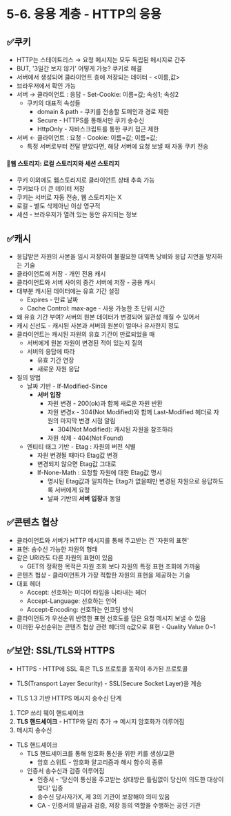 # 5-6. 응용 계층 - HTTP의 응용
## ✅쿠키
- HTTP는 스테이트리스 → 요청 메시지는 모두 독립된 메시지로 간주
- BUT, '3일간 보지 않기' 어떻게 가능? 쿠키로 해결
- 서버에서 생성되어 클라이언트 층에 저장되는 데이터 - <이름,값>
- 브라우저에서 확인 가능 
- 서버 → 클라이언트 : 응답 - Set-Cookie: 이름=값; 속성1; 속성2
  - 쿠키의 대표적 속성들
    - domain & path - 쿠키를 전송할 도메인과 경로 제한
    - Secure - HTTPS를 통해서만 쿠키 송수신
    - HttpOnly - 자바스크립트를 통한 쿠키 접근 제한
- 서버 ← 클라이언트 : 요청 - Cookie: 이름=값; 이름=값;
  - 특정 서버로부터 전달 받았다면, 해당 서버에 요청 보낼 때 자동 쿠키 전송

#### 🔷웹 스토리지: 로컬 스토리지와 세션 스토리지
- 쿠키 이외에도 웹스토리지로 클라이언트 상태 추축 가능
- 쿠키보다 더 큰 데이터 저장
- 쿠키는 서버로 자동 전송, 웹 스토리지는 X
- 로컬 - 별도 삭제아닌 이상 영구적
- 세션 - 브라우저가 열려 있는 동안 유지되는 정보

## ✅캐시
- 응답받은 자원의 사본을 임시 저장하여 불필요한 대역폭 낭비와 응답 지연을 방지하는 기술
- 클라이언트에 저장 - 개인 전용 캐시
- 클라이언트와 서버 사이의 중간 서버에 저장 - 공용 캐시
- 대부분 캐시된 데이터에는 유효 기간 설정 
  - Expires - 만료 날짜
  - Cache Control: max-age - 사용 가능한 초 단위 시간 
- 왜 유효 기간 부여? 서버의 원본 데이터가 변경되어 일관성 깨질 수 있어서
- 캐시 신선도 - 캐시된 사본과 서버의 원본이 얼마나 유사한지 정도 
- 클라이언트는 캐시된 자원의 유효 기간이 만료되었을 때
  - 서버에게 원본 자원이 변경된 적이 있는지 질의
  - 서버의 응답에 따라
    - 유효 기간 연장
    - 새로운 자원 응답
- 질의 방법
  - 날짜 기반 - If-Modified-Since
    - **서버 입장**
      - 자원 변경 - 200(ok)과 함께 새로운 자원 반환
      - 자원 변경x - 304(Not Modified)와 함께 Last-Modified 헤더로 자원의 마지막 변경 시점 알림
        - 304(Not Modified): 캐시된 자원을 참조하라
      - 자원 삭제 - 404(Not Found)
  - 엔티티 태그 기반 - Etag : 자원의 버전 식별
    - 자원 변경될 때마다 Etag값 변경 
    - 변경되지 않으면 Etag값 그대로
    - If-None-Math : 요청할 자원에 대한 Etag값 명시
      - 명시된 Etag값과 일치하는 Etag가 없을때만 변경된 자원으로 응답하도록 서버에게 요청
      - 날짜 기반의 **서버 입장**과 동일
  
## ✅콘텐츠 협상
- 클라이언트와 서버가 HTTP 메시지를 통해 주고받는 건 '자원의 표현'
- 표현: 송수신 가능한 자원의 형태
- 같은 URI라도 다른 자원의 표현이 있음
  - GET의 정확한 목적은 자원 조회 보다 자원의 특정 표현 조회에 가까움
- 콘텐츠 협상 - 클라이언트가 가장 적합한 자원의 표현을 제공하는 기술 
- 대표 헤더
  - Accept: 선호하는 미디어 타입을 나타내는 헤더
  - Accept-Language: 선호하는 언어
  - Accept-Encoding: 선호하는 인코딩 방식 
- 클라이언트가 우선순위 반영한 표현 선호도를 담은 요청 메시지 보낼 수 있음
- 이러한 우선순위는 콘텐츠 협상 관련 헤더의 q값으로 표현 - Quality Value 0~1


## ✅보안: SSL/TLS와 HTTPS
- HTTPS - HTTP에 SSL 혹은 TLS 프로토콜 동작이 추가된 프로토콜
- TLS(Transport Layer Security) - SSL(Secure Socket Layer)을 계승


- TLS 1.3 기반 HTTPS 메시지 송수신 단계
1. TCP 쓰리 웨이 핸드셰이크
2. **TLS 핸드셰이크** - HTTP와 달리 추가 → 메시지 암호화가 이루어짐
3. 메시지 송수신

- TLS 핸드셰이크
  - TLS 핸드셰이크를 통해 암호화 통신을 위한 키를 생성/교환
    - 암호 스위트 - 암호화 알고리즘과 해시 함수의 종류
  - 인증서 송수신과 검증 이루어짐 
    - 인증서 - '당신이 통신을 주고받는 상대방은 틀림없이 당신이 의도한 대상이 맞다' 입증
    - 송수신 당사자가X, 제 3의 기관이 보장해야 의미 있음
    - CA - 인증서의 발급과 검증, 저장 등의 역할을 수행하는 공인 기관
    
